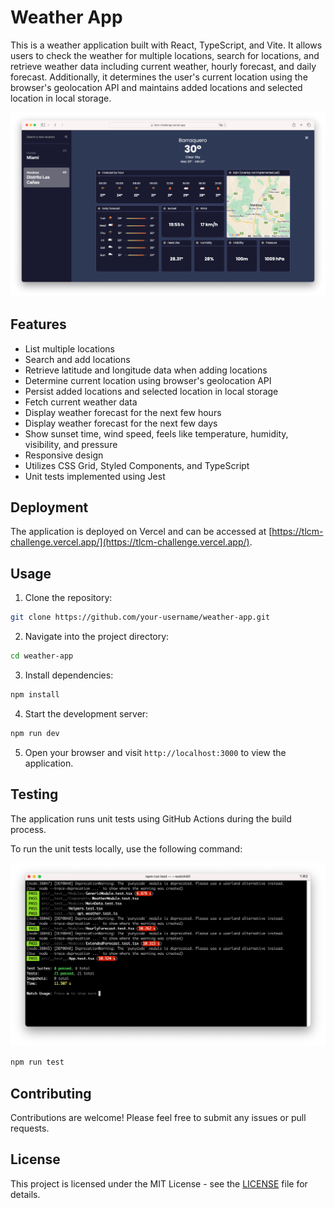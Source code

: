 # Weather App

This is a weather application built with React, TypeScript, and Vite. It allows users to check the weather for multiple locations, search for locations, and retrieve weather data including current weather, hourly forecast, and daily forecast. Additionally, it determines the user's current location using the browser's geolocation API and maintains added locations and selected location in local storage.

![Weather App Preview](/public/preview.png)

## Features

- List multiple locations
- Search and add locations
- Retrieve latitude and longitude data when adding locations
- Determine current location using browser's geolocation API
- Persist added locations and selected location in local storage
- Fetch current weather data
- Display weather forecast for the next few hours
- Display weather forecast for the next few days
- Show sunset time, wind speed, feels like temperature, humidity, visibility, and pressure
- Responsive design
- Utilizes CSS Grid, Styled Components, and TypeScript
- Unit tests implemented using Jest

## Deployment

The application is deployed on Vercel and can be accessed at [https://tlcm-challenge.vercel.app/](https://tlcm-challenge.vercel.app/).

## Usage

1. Clone the repository:

```bash
git clone https://github.com/your-username/weather-app.git
```

2. Navigate into the project directory:

```bash
cd weather-app
```

3. Install dependencies:

```bash
npm install
```

4. Start the development server:

```bash
npm run dev
```

5. Open your browser and visit `http://localhost:3000` to view the application.

## Testing

The application runs unit tests using GitHub Actions during the build process.

To run the unit tests locally, use the following command:

![Passed tests](/public/test.png)

```bash
npm run test
```

## Contributing

Contributions are welcome! Please feel free to submit any issues or pull requests.

## License

This project is licensed under the MIT License - see the [LICENSE](LICENSE) file for details.
